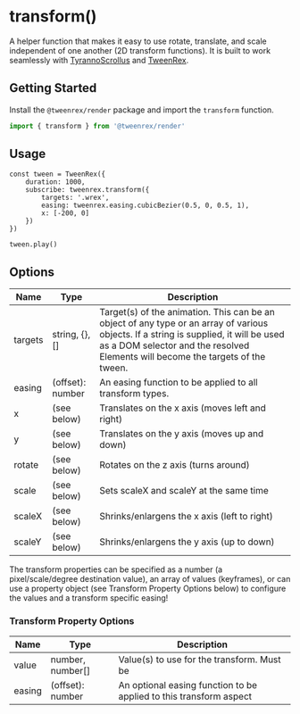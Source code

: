 # transform()

A helper function that makes it easy to use rotate, translate, and scale independent of one another (2D transform functions).  It is built to work seamlessly with [TyrannoScrollus](/tyrannoscrollus)  and [TweenRex](/tweenrex).

## Getting Started

Install the ```@tweenrex/render``` package and import the ```transform``` function.

```js
import { transform } from '@tweenrex/render'
```

## Usage

```js:template/wrex
const tween = TweenRex({
    duration: 1000,
    subscribe: tweenrex.transform({
        targets: '.wrex',
        easing: tweenrex.easing.cubicBezier(0.5, 0, 0.5, 1),
        x: [-200, 0]
    })
})

tween.play()
```

## Options

Name | Type | Description |
--- | --- | --- |
targets | string, {}, [] | Target(s) of the animation.  This can be an object of any type or an array of various objects. If a string is supplied, it will be used as a DOM selector and the resolved Elements will become the targets of the tween. |
easing | (offset): number | An easing function to be applied to all transform types. |
| x | (see below) | Translates on the x axis (moves left and right) |
| y | (see below) | Translates on the y axis (moves up and down) |
| rotate | (see below) | Rotates on the z axis (turns around) |
| scale | (see below) | Sets scaleX and scaleY at the same time |
| scaleX | (see below) | Shrinks/enlargens the x axis (left to right) |
| scaleY | (see below) | Shrinks/enlargens the y axis (up to down) |

The transform properties can be specified as a number (a pixel/scale/degree destination value), an array of values (keyframes), or can use a property object (see Transform Property Options below) to configure the values and a transform specific easing!

### Transform Property Options

Name | Type | Description |
--- | --- | --- |
value| number, number[] | Value(s) to use for the transform.  Must be |
easing | (offset): number | An optional easing function to be applied to this transform aspect |

